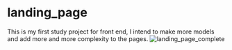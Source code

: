 # landing_page
This is my first study project for front end, I intend to make more models and add more and more complexity to the pages.
![landing_page_complete](https://user-images.githubusercontent.com/64862566/216770732-77ebaf7e-5f66-42cb-99cc-0860df5b18a0.png)
